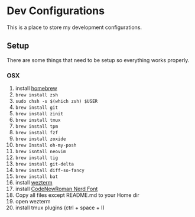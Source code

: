# Dev Configurations
This is a place to store my development configurations.

## Setup
There are some things that need to be setup so everything works properly.

### OSX
1. install [homebrew](https://brew.sh/)
1. `brew install zsh`
1. `sudo chsh -s $(which zsh) $USER`
1. `brew install git`
1. `brew install zinit`
1. `brew install tmux`
1. `brew install tpm`
1. `brew install fzf`
1. `brew install zoxide`
1. `brew Install oh-my-posh`
1. `brew isntall neovim`
1. `brew install tig`
1. `brew install git-delta`
1. `brew install diff-so-fancy`
1. `brew install bat`
1. install [wezterm](https://wezfurlong.org/wezterm/)
1. install [CodeNewRoman Nerd Font](https://www.nerdfonts.com/font-downloads)
1. Copy all files except README.md to your Home dir
1. open wezterm
1. install tmux plugins (ctrl + space + I)
